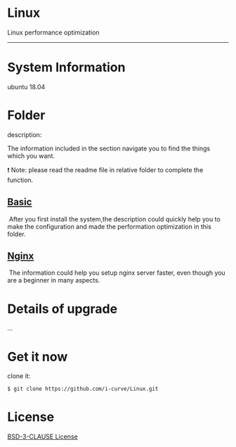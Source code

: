 # Linux

Linux performance optimization

***



# System Information

ubuntu 18.04



# Folder

description: 

The information included in the section navigate you to find the things which you want.

:exclamation: Note: please read the readme file in relative folder to complete the function.

## [Basic](basic)

​	After you first install the system,the description could quickly help you to make the configuration and made the  performation optimization in this folder.

## [Nginx](Nginx)

​	The information could help you setup nginx server faster, even though you are a beginner in many aspects.



# Details of upgrade

...



# Get it now

clone it:

```bash
$ git clone https://github.com/i-curve/Linux.git
```



# License

[BSD-3-CLAUSE License](LICENSE)
